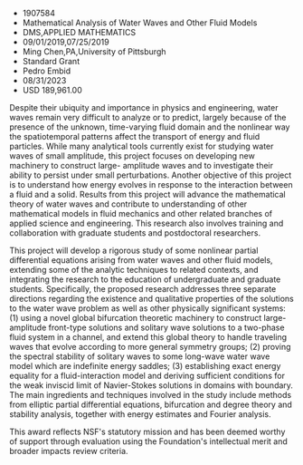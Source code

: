 
* 1907584
* Mathematical Analysis of Water Waves and Other Fluid Models
* DMS,APPLIED MATHEMATICS
* 09/01/2019,07/25/2019
* Ming Chen,PA,University of Pittsburgh
* Standard Grant
* Pedro Embid
* 08/31/2023
* USD 189,961.00

Despite their ubiquity and importance in physics and engineering, water waves
remain very difficult to analyze or to predict, largely because of the presence
of the unknown, time-varying fluid domain and the nonlinear way the
spatiotemporal patterns affect the transport of energy and fluid particles.
While many analytical tools currently exist for studying water waves of small
amplitude, this project focuses on developing new machinery to construct large-
amplitude waves and to investigate their ability to persist under small
perturbations. Another objective of this project is to understand how energy
evolves in response to the interaction between a fluid and a solid. Results from
this project will advance the mathematical theory of water waves and contribute
to understanding of other mathematical models in fluid mechanics and other
related branches of applied science and engineering. This research also involves
training and collaboration with graduate students and postdoctoral researchers.

This project will develop a rigorous study of some nonlinear partial
differential equations arising from water waves and other fluid models,
extending some of the analytic techniques to related contexts, and integrating
the research to the education of undergraduate and graduate students.
Specifically, the proposed research addresses three separate directions
regarding the existence and qualitative properties of the solutions to the water
wave problem as well as other physically significant systems: (1) using a novel
global bifurcation theoretic machinery to construct large-amplitude front-type
solutions and solitary wave solutions to a two-phase fluid system in a channel,
and extend this global theory to handle traveling waves that evolve according to
more general symmetry groups; (2) proving the spectral stability of solitary
waves to some long-wave water wave model which are indefinite energy saddles;
(3) establishing exact energy equality for a fluid-interaction model and
deriving sufficient conditions for the weak inviscid limit of Navier-Stokes
solutions in domains with boundary. The main ingredients and techniques involved
in the study include methods from elliptic partial differential equations,
bifurcation and degree theory and stability analysis, together with energy
estimates and Fourier analysis.

This award reflects NSF's statutory mission and has been deemed worthy of
support through evaluation using the Foundation's intellectual merit and broader
impacts review criteria.
